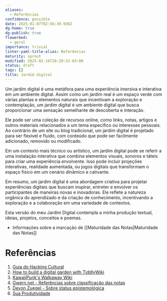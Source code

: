 ```yaml
---
aliases:
  - Referências
confidence: possible
date: 2025-01-07T02:56:39.936Z
dg-home: true
dg-publish: true
flowerbed:
  - geral
importance: trivial
linter-yaml-title-alias: Referências
maturity: sprout
modified: 2025-02-16T20:29:33-03:00
status: draft
tags: []
title: Jardim digital
---
```


Um jardim digital é uma metáfora para uma experiência imersiva e interativa em um ambiente digital. Assim como um jardim real é um espaço verde com várias plantas e elementos naturais que incentivam a exploração e contemplação, um jardim digital é um ambiente digital que busca proporcionar uma sensação semelhante de descoberta e interação.

Ele pode ser uma coleção de recursos online, como links, notas, artigos e outros materiais relacionados a um tema específico ou interesses pessoais. Ao contrário de um site ou blog tradicional, um jardim digital é projetado para ser flexível e fluido, com conteúdo que pode ser facilmente adicionado, removido ou modificado.

Em um contexto mais técnico ou artístico, um jardim digital pode se referir a uma instalação interativa que combina elementos visuais, sonoros e táteis para criar uma experiência envolvente. Isso pode incluir projeções interativas, realidade aumentada, ou jogos digitais que transformam o espaço físico em um cenário dinâmico e cativante.

Em resumo, um jardim digital é uma abordagem criativa para projetar experiências digitais que buscam inspirar, entreter e envolver os participantes de maneiras novas e inovadoras. Ele reflete a natureza orgânica do aprendizado e da criação de conhecimento, incentivando a exploração e a colaboração em uma variedade de contextos.

Esta versão do meu Jardim Digital contempla a minha produção textual, ideias, projetos, conceitos e poemas.

- Informações sobre a marcação de [[Maturidade das Notas|Maturidade das Notas]]

# Referências

1. [Guia do Hacking Cultural](https://docs.targetteal.com/hacking-cultural/recursos/digital-garden/)
1. [How to build a digital garden with TiddlyWiki](https://nesslabs.com/digital-garden-tiddlywiki)
2. [KawaiiPunk's Walkaway Wiki](https://kawaiipunk.xyz/)
3. [Gwern.net - Referências sobre classificação das notas](https://gwern.net/about)
4. [Devon Zuegel - Sobre status epistemológica](https://devonzuegel.com/post/epistemic-statuses-are-lazy-and-that-is-a-good-thing)
5. [Sua Produtividade](https://suaprodutividade.com.br/o-que-e-e-como-criar-o-seu-jardim-digital/)
